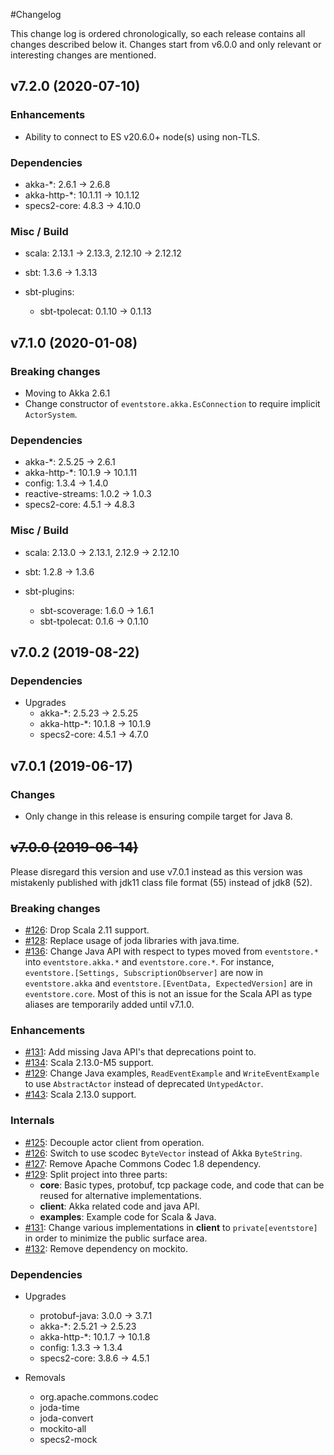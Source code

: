 #Changelog


This change log is ordered chronologically, so each release contains all changes described below
it. Changes start from v6.0.0 and only relevant or interesting changes are mentioned. 

## v7.2.0 (2020-07-10)

### Enhancements

 * Ability to connect to ES v20.6.0+ node(s) using non-TLS.

### Dependencies

  * akka-*: 2.6.1 -> 2.6.8
  * akka-http-*: 10.1.11 -> 10.1.12
  * specs2-core: 4.8.3 -> 4.10.0

### Misc / Build

 * scala: 2.13.1 -> 2.13.3, 2.12.10 -> 2.12.12
 * sbt: 1.3.6 -> 1.3.13
 
 * sbt-plugins:
   * sbt-tpolecat: 0.1.10 -> 0.1.13

## v7.1.0 (2020-01-08)

### Breaking changes

 * Moving to Akka 2.6.1
 * Change constructor of `eventstore.akka.EsConnection` to require implicit `ActorSystem`.

### Dependencies

  * akka-*: 2.5.25 -> 2.6.1
  * akka-http-*: 10.1.9 -> 10.1.11
  * config: 1.3.4 -> 1.4.0
  * reactive-streams: 1.0.2 -> 1.0.3
  * specs2-core: 4.5.1 -> 4.8.3

### Misc / Build

 * scala: 2.13.0 -> 2.13.1, 2.12.9 -> 2.12.10
 * sbt: 1.2.8 -> 1.3.6
 
 * sbt-plugins:
   * sbt-scoverage: 1.6.0 -> 1.6.1
   * sbt-tpolecat: 0.1.6 -> 0.1.10

## v7.0.2 (2019-08-22)

### Dependencies

- Upgrades
  * akka-*: 2.5.23 -> 2.5.25
  * akka-http-*: 10.1.8 -> 10.1.9
  * specs2-core: 4.5.1 -> 4.7.0

## v7.0.1 (2019-06-17)

### Changes
* Only change in this release is ensuring compile target for Java 8.

## ~~v7.0.0 (2019-06-14)~~

Please disregard this version and use v7.0.1 instead as this version was mistakenly published with jdk11 class file format (55) instead of jdk8 (52).

### Breaking changes

* [#126](https://github.com/EventStore/EventStore.JVM/pull/126): Drop Scala 2.11 support.
* [#128](https://github.com/EventStore/EventStore.JVM/pull/128): Replace usage of joda libraries with java.time.
* [#136](https://github.com/EventStore/EventStore.JVM/pull/136): Change Java API with respect to types moved from `eventstore.*` into `eventstore.akka.*` and `eventstore.core.*`. For instance, `eventstore.[Settings, SubscriptionObserver]` are now in `eventstore.akka` and `eventstore.[EventData, ExpectedVersion]` are in `eventstore.core`. Most of this is not an issue for the Scala API as type aliases are temporarily added until v7.1.0.

### Enhancements

* [#131](https://github.com/EventStore/EventStore.JVM/pull/131): Add missing Java API's that deprecations point to.
* [#134](https://github.com/EventStore/EventStore.JVM/pull/134): Scala 2.13.0-M5 support.
* [#129](https://github.com/EventStore/EventStore.JVM/pull/129): Change Java examples, `ReadEventExample` and `WriteEventExample` to use `AbstractActor` instead of deprecated `UntypedActor`.
* [#143](https://github.com/EventStore/EventStore.JVM/pull/129): Scala 2.13.0 support.

### Internals
* [#125](https://github.com/EventStore/EventStore.JVM/pull/125): Decouple actor client from operation.
* [#126](https://github.com/EventStore/EventStore.JVM/pull/126): Switch to use scodec `ByteVector` instead of Akka `ByteString`.
* [#127](https://github.com/EventStore/EventStore.JVM/pull/127): Remove Apache Commons Codec 1.8 dependency.
* [#129](https://github.com/EventStore/EventStore.JVM/pull/129): Split project into three parts:
    - __core__: Basic types, protobuf, tcp package code, and code that can be reused for alternative implementations.
    - __client__: Akka related code and java API.
    - __examples__: Example code for Scala & Java.
* [#131](https://github.com/EventStore/EventStore.JVM/pull/131): Change various implementations in __client__ to `private[eventstore]` in order to minimize the public surface area.
* [#132](https://github.com/EventStore/EventStore.JVM/pull/132): Remove dependency on mockito.

### Dependencies

- Upgrades
  * protobuf-java: 3.0.0 -> 3.7.1
  * akka-*: 2.5.21 -> 2.5.23
  * akka-http-*: 10.1.7 -> 10.1.8
  * config: 1.3.3 -> 1.3.4
  * specs2-core: 3.8.6 -> 4.5.1

- Removals
  * org.apache.commons.codec
  * joda-time
  * joda-convert
  * mockito-all
  * specs2-mock
